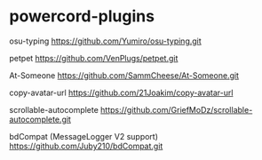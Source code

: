 # powercord-plugins

osu-typing https://github.com/Yumiro/osu-typing.git

petpet https://github.com/VenPlugs/petpet.git

At-Someone https://github.com/SammCheese/At-Someone.git

copy-avatar-url https://github.com/21Joakim/copy-avatar-url

scrollable-autocomplete https://github.com/GriefMoDz/scrollable-autocomplete.git

bdCompat (MessageLogger V2 support) https://github.com/Juby210/bdCompat.git
